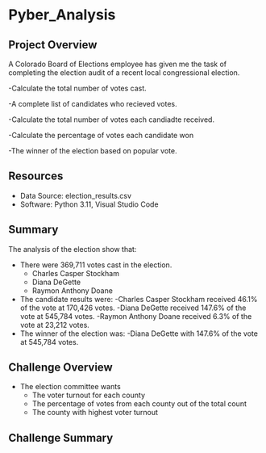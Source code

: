 # Pyber_Analysis

## Project Overview 
A Colorado Board of Elections employee has given me the task of completing the election audit of a recent local congressional election.


-Calculate the total number of votes cast.

-A complete list of candidates who recieved votes.

-Calculate the total number of votes each candiadte received.

-Calculate the percentage of votes each candidate won

-The winner of the election based on popular vote.

## Resources 
- Data Source: election_results.csv
- Software: Python 3.11, Visual Studio Code 

## Summary
The analysis of the election show that:
- There were 369,711 votes cast in the election.
  - Charles Casper Stockham
  - Diana DeGette
  - Raymon Anthony Doane
- The candidate results were:
  -Charles Casper Stockham received 46.1% of the vote at 170,426 votes.
  -Diana DeGette received 147.6% of the vote at 545,784 votes.
  -Raymon Anthony Doane received 6.3% of the vote at 23,212 votes.
- The winner of the election was:
  -Diana DeGette with 147.6% of the vote at 545,784 votes.
  
## Challenge Overview
- The election committee wants
  - The voter turnout for each county
  - The percentage of votes from each county out of the total count
  - The county with highest voter turnout
## Challenge Summary

